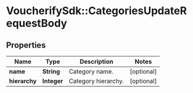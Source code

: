 # VoucherifySdk::CategoriesUpdateRequestBody

## Properties

| Name | Type | Description | Notes |
| ---- | ---- | ----------- | ----- |
| **name** | **String** | Category name. | [optional] |
| **hierarchy** | **Integer** | Category hierarchy. | [optional] |

